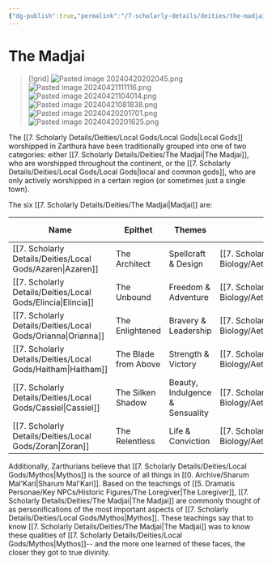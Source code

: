 ```yaml
---
{"dg-publish":true,"permalink":"/7-scholarly-details/deities/the-madjai/","noteIcon":""}
---
```


# The Madjai

>[!grid]
>![Pasted image 20240420202045.png](/img/user/x.%20Assets/Attachments/Pasted%20image%2020240420202045.png)
>![Pasted image 20240421111116.png](/img/user/x.%20Assets/Attachments/Pasted%20image%2020240421111116.png)
>![Pasted image 20240421104014.png](/img/user/x.%20Assets/Attachments/Pasted%20image%2020240421104014.png)
>![Pasted image 20240421081838.png](/img/user/x.%20Assets/Attachments/Pasted%20image%2020240421081838.png)
>![Pasted image 20240420201701.png](/img/user/x.%20Assets/Attachments/Pasted%20image%2020240420201701.png)
>![Pasted image 20240420201625.png](/img/user/x.%20Assets/Attachments/Pasted%20image%2020240420201625.png)

The [[7. Scholarly Details/Deities/Local Gods/Local Gods\|Local Gods]] worshipped in Zarthura have been traditionally grouped into one of two categories: either [[7. Scholarly Details/Deities/The Madjai\|The Madjai]], who are worshipped throughout the continent, or the [[7. Scholarly Details/Deities/Local Gods/Local Gods\|local and common gods]], who are only actively worshipped in a certain region (or sometimes just a single town). 

The six [[7. Scholarly Details/Deities/The Madjai\|Madjai]] are: 

| Name        | Epithet              | Themes                          | Essence     | Element | Key Stat |
| ----------- | -------------------- | ------------------------------- | ----------- | ------- | -------- |
| [[7. Scholarly Details/Deities/Local Gods/Azaren\|Azaren]]  | The Architect        | Spellcraft & Design             | [[7. Scholarly Details/Cosmology/Cosmic Biology/Aether/Essences/Tesseri/Varuna\|Varuna]]  | Water   | INT      |
| [[7. Scholarly Details/Deities/Local Gods/Elincia\|Elincia]] | The Unbound          | Freedom & Adventure             | [[7. Scholarly Details/Cosmology/Cosmic Biology/Aether/Essences/Tesseri/Bhumi\|Bhumi]]   | Earth   | DEX      |
| [[7. Scholarly Details/Deities/Local Gods/Orianna\|Orianna]] | The Enlightened      | Bravery & Leadership            | [[7. Scholarly Details/Cosmology/Cosmic Biology/Aether/Essences/Polarities/Radiant\|Radiant]] | Light   | CHA      |
| [[7. Scholarly Details/Deities/Local Gods/Haitham\|Haitham]] | The Blade from Above | Strength & Victory              | [[7. Scholarly Details/Cosmology/Cosmic Biology/Aether/Essences/Tesseri/Pavana\|Pavana]]  | Air     | STR      |
| [[7. Scholarly Details/Deities/Local Gods/Cassiel\|Cassiel]] | The Silken Shadow    | Beauty, Indulgence & Sensuality | [[7. Scholarly Details/Cosmology/Cosmic Biology/Aether/Essences/Polarities/Void\|Void]]    | Dark    | WIS      |
| [[7. Scholarly Details/Deities/Local Gods/Zoran\|Zoran]]   | The Relentless       | Life & Conviction               | [[7. Scholarly Details/Cosmology/Cosmic Biology/Aether/Essences/Tesseri/Agni\|Agni]]    | Fire    | CON      |{ #Attributes}


Additionally, Zarthurians believe that [[7. Scholarly Details/Deities/Local Gods/Mythos\|Mythos]] is the source of all things in [[0. Archive/Sharum Mal'Kari\|Sharum Mal'Kari]]. Based on the teachings of [[5. Dramatis Personae/Key NPCs/Historic Figures/The Loregiver\|The Loregiver]], [[7. Scholarly Details/Deities/The Madjai\|The Madjai]] are commonly thought of as personifications of the most important aspects of [[7. Scholarly Details/Deities/Local Gods/Mythos\|Mythos]]. These teachings say that to know [[7. Scholarly Details/Deities/The Madjai\|The Madjai]] was to know these qualities of [[7. Scholarly Details/Deities/Local Gods/Mythos\|Mythos]]-- and the more one learned of these faces, the closer they got to true divinity. 